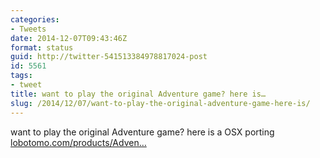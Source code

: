 ```yaml
---
categories:
- Tweets
date: 2014-12-07T09:43:46Z
format: status
guid: http://twitter-541513384978817024-post
id: 5561
tags:
- tweet
title: want to play the original Adventure game? here is…
slug: /2014/12/07/want-to-play-the-original-adventure-game-here-is/
---
```


want to play the original Adventure game? here is a OSX porting [lobotomo.com/products/Adven…](http://www.lobotomo.com/products/Adventure/index.html)
